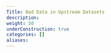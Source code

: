 ```yaml
---
Title: Bad Data in Upstream Datasets
description:
weight: 30
underConstruction: true
categories: []
aliases:
---
```

